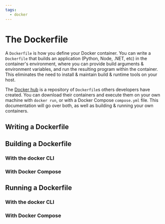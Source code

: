 ```yaml
---
tags:
  - docker
---
```


# The Dockerfile

A `Dockerfile` is how you define your Docker container. You can write a `Dockerfile` that builds an application (Python, Node, .NET, etc) in the container's environment, where you can provide build arguments & environment variables, and run the resulting program within the container. This eliminates the need to install & maintain build & runtime tools on your host.

The [Docker hub](https://hub.docker.com) is a repository of `Dockerfile`s others developers have created. You can download their containers and execute them on your own machine with `docker run`, or with a Docker Compose `compose.yml` file. This documentation will go over both, as well as building & running your own containers.

## Writing a Dockerfile

## Building a Dockerfile

### With the docker CLI

### With Docker Compose

## Running a Dockerfile

### With the docker CLI

### With Docker Compose

